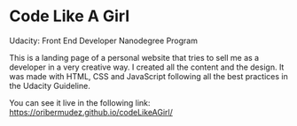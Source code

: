 # Code Like A Girl
Udacity: Front End Developer Nanodegree Program

This is a landing page of a personal website that tries to sell me as a developer in a very creative way.
I created all the content and the design.
It was made with HTML, CSS and JavaScript following all the best practices in the Udacity Guideline.

You can see it live in the following link: https://oribermudez.github.io/codeLikeAGirl/ 
